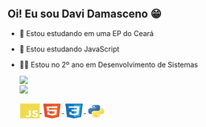 ## Oi! Eu sou Davi Damasceno 😁

- 🔭  Estou estudando em uma EP do Ceará
- 🌱 Estou estudando JavaScript
- 👨‍🎓 Estou no 2º ano em Desenvolvimento de Sistemas
  <div>
    <a href ="https//github.com/davitkblade">
      <img height ="180em" src="https://github-readme-stats.vercel.app/api/top-langs/?username=davitkblade&layout=compact&langs_count=16&theme=dark"/>
  </div>
  <div>
    <img height="150" src="https://github-readme-stats.vercel.app/api?username=davitkblade&show_icons=true&theme=vue-dark&include_all_commits=true&count_private=true"/>
  </div>
      
  <div style="display: inline_block"><br>
  <img align="center" alt="Rafa-Js" height="30" width="40" src="https://raw.githubusercontent.com/devicons/devicon/master/icons/javascript/javascript-plain.svg">
  <img align="center" alt="Rafa-HTML" height="30" width="40" src="https://raw.githubusercontent.com/devicons/devicon/master/icons/html5/html5-original.svg">
  <img align="center" alt="Rafa-CSS" height="30" width="40" src="https://raw.githubusercontent.com/devicons/devicon/master/icons/css3/css3-original.svg">
  <img align="center" alt="Rafa-Python" height="30" width="40" src="https://raw.githubusercontent.com/devicons/devicon/master/icons/python/python-original.svg">

</div>


